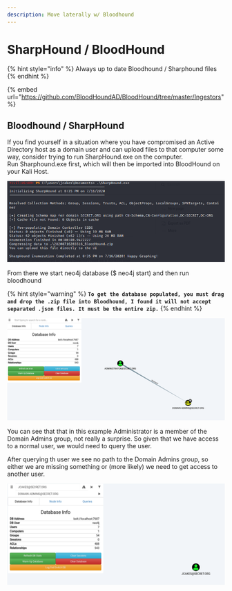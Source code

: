 ```yaml
---
description: Move laterally w/ Bloodhound
---
```


# SharpHound / BloodHound



{% hint style="info" %}
Always up to date Bloodhound / Sharphound files
{% endhint %}

{% embed url="https://github.com/BloodHoundAD/BloodHound/tree/master/Ingestors" %}

## Bloodhound / SharpHound

If you find yourself in a situation where you have compromised an Active Directory host as a domain user and can upload files to that computer some way, consider trying to run SharpHound.exe on the computer.\
Run Sharphound.exe first, which will then be imported into BloodHound on your Kali Host.

![Running Sharphound.exe](<../../.gitbook/assets/image (5) (1) (1) (1) (1).png>)

From there we start neo4j database ($ neo4j start) and then run bloodhound

{% hint style="warning" %}
**`To get the database populated, you must drag and drop the .zip file into Bloodhound, I found it will not accept separated .json files. It must be the entire zip.`**
{% endhint %}

![](<../../.gitbook/assets/image (6) (1) (1) (1) (1).png>)

You can see that that in this example Administrator is a member of the Domain Admins group, not really a surprise. So given that we have access to a normal user, we would need to query the user.

After querying th user we see no path to the Domain Admins group, so either we are missing something or (more likely) we need to get access to another user.

![](<../../.gitbook/assets/image (7) (1) (1).png>)
